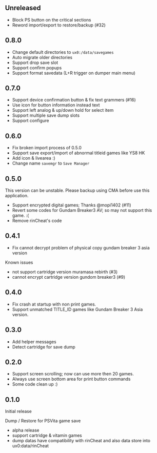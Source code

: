 ## Unreleased
- Block PS button on the critical sections
- Reword import/export to restore/backup (#32)

## 0.8.0
- Change default directories to `ux0:/data/savegames`
- Auto migrate older directories
- Support drop save slot
- Support confirm popups
- Support format savedata (L+R trigger on dumper main menu)

## 0.7.0
- Support device confirmation button & fix text grammers (#16)
- Use icon for button information instead text
- Support left analog & up/down hold for select item
- Support multiple save dump slots
- Support configure

## 0.6.0
- Fix broken import process of 0.5.0
- Support save export/import of abnormal titleid games like YS8 HK
- Add icon & livearea :)
- Change name `savemgr` to `Save Manager`

## 0.5.0
This version can be unstable. Please backup using CMA before use
this application.

- Support encrypted digital games; Thanks @mopi1402 (#11)
- Revert some codes for Gundam Breaker3 AV; so may not support this game. :(
- Remove rinCheat's code


## 0.4.1
- Fix cannot decrypt problem of physical copy gundam breaker 3 asia version

Known issues
- not support cartridge version muramasa rebirth (#3)
- cannot encrypt cartridge version gundom breaker3 (#9)

## 0.4.0
- Fix crash at startup with non print games.
- Support unmatched TITLE_ID games like Gundam Breaker 3 Asia version.

## 0.3.0
- Add helper messages
- Detect cartridge for save dump

## 0.2.0
- Support screen scrolling; now can use more then 20 games.
- Always use screen bottom area for print button commands
- Some code clean up :)

## 0.1.0
Initial release

Dump / Restore for PSVita game save

- alpha release
- support cartridge & vitamin games
- dump datas have compatibility with rinCheat and also data store
  into ux0:data/rinCheat
